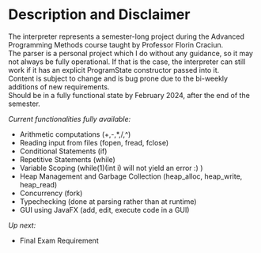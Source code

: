 # Description and Disclaimer
The interpreter represents a semester-long project during the Advanced Programming Methods course taught by Professor Florin Craciun.  
The parser is a personal project which I do without any guidance, so it may not always be fully operational. If that is the case, the interpreter can still work if it has an explicit ProgramState constructor passed into it.  
Content is subject to change and is bug prone due to the bi-weekly additions of new requirements.  
Should be in a fully functional state by February 2024, after the end of the semester.  
  
*Current functionalities fully available:*  
 - Arithmetic computations (+,-,*,/,^)  
 - Reading input from files (fopen, fread, fclose)  
 - Conditional Statements (if)  
 - Repetitive Statements (while)  
 - Variable Scoping (while(1)(int i) will not yield an error :) )  
 - Heap Management and Garbage Collection (heap_alloc, heap_write, heap_read)  
 - Concurrency (fork)  
 - Typechecking (done at parsing rather than at runtime)  
 - GUI using JavaFX (add, edit, execute code in a GUI)  

*Up next:*  
 - Final Exam Requirement
